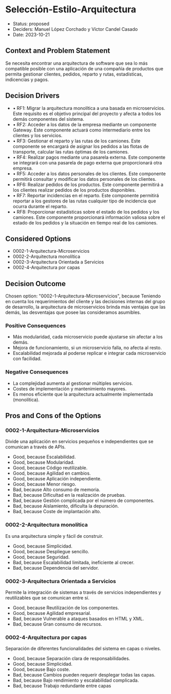 # Selección-Estilo-Arquitectura

* Status: proposed
* Deciders: Manuel López Corchado y Víctor Candel Casado
* Date: 2023-10-21

## Context and Problem Statement

Se necesita encontrar una arquitectura de software que sea lo más compatible posible con una aplicación de una compañía de productos que permita gestionar clientes, pedidos, reparto y rutas, estadísticas, indicencias y pagos.

## Decision Drivers

* •	RF1: Migrar la arquitectura monolítica a una basada en microservicios. Este requisito es el objetivo principal del proyecto y afecta a todos los demás componentes del sistema.
* •	RF2: Acceder a los datos de la empresa mediante un componente Gateway. Este componente actuará como intermediario entre los clientes y los servicios.
* •	RF3: Gestionar el reparto y las rutas de los camiones. Este componente se encargará de asignar los pedidos a las flotas de transporte, calcular las rutas óptimas de los camiones.
* •	RF4: Realizar pagos mediante una pasarela externa. Este componente se integrará con una pasarela de pago externa que proporcionará otra empresa.
* •	RF5: Acceder a los datos personales de los clientes. Este componente permitirá consultar y modificar los datos personales de los clientes.
* •	RF6: Realizar pedidos de los productos. Este componente permitirá a los clientes realizar pedidos de los productos disponibles.
* •	RF7: Reportar incidencias en el reparto. Este componente permitirá reportar a los gestores de las rutas cualquier tipo de incidencia que ocurra durante el reparto.
* •	RF8: Proporcionar estadísticas sobre el estado de los pedidos y los camiones. Este componente proporcionará información valiosa sobre el estado de los pedidos y la situación en tiempo real de los camiones.

## Considered Options

* 0002-1-Arquitectura-Microservicios
* 0002-2-Arquitectura monolítica
* 0002-3-Arquitectura Orientada a Servicios
* 0002-4-Arquitectura por capas

## Decision Outcome

Chosen option: "0002-1-Arquitectura-Microservicios", because Teniendo en cuenta los requerimientos del cliente y las decisiones internas del grupo de desarrollo, la arquitectura de microservicios brinda más ventajas que las demás, las desventajas que posee las consideramos asumibles.

### Positive Consequences

* Más modularidad, cada microservicio puede ajustarse sin afectar a los demás.
* Mejora de funcionamiento, si un microservicio falla, no afecta al resto.
* Escalabilidad mejorada al poderse replicar e integrar cada microservicio con facilidad.

### Negative Consequences

* La complejidad aumenta al gestionar múltiples servicios.
* Costes de implementación y mantenimiento mayores.
* Es menos eficiente que la arquitectura actualmente implementada (monolítica).

## Pros and Cons of the Options

### 0002-1-Arquitectura-Microservicios

Divide una aplicación en servicios pequeños e independientes que se comunican a través de APIs.

* Good, because Escalabilidad.
* Good, because Modularidad.
* Good, because Código reutilizable.
* Good, because Agilidad en cambios.
* Good, because Aplicación independiente.
* Good, because Menor riesgo.
* Bad, because Alto consumo de memoria.
* Bad, because Dificultad en la realización de pruebas.
* Bad, because Gestión complicada por el número de componentes.
* Bad, because Aislamiento, dificulta la depuración.
* Bad, because Coste de implantación alto.

### 0002-2-Arquitectura monolítica

Es una arquitectura simple y fácil de construir.

* Good, because Simplicidad.
* Good, because Despliegue sencillo.
* Good, because Seguridad.
* Bad, because Escalabilidad limitada, ineficiente al crecer.
* Bad, because Dependencia del servidor.

### 0002-3-Arquitectura Orientada a Servicios

Permite la integración de sistemas a través de servicios independientes y reutilizables que se comunican entre sí.

* Good, because Reutilización de los componentes.
* Good, because Agilidad empresarial.
* Bad, because Vulnerable a ataques basados en HTML y XML.
* Bad, because Gran consumo de recursos.

### 0002-4-Arquitectura por capas

Separación de diferentes funcionalidades del sistema en capas o niveles.

* Good, because Separación clara de responsabilidades.
* Good, because Simplicidad.
* Good, because Bajo coste.
* Bad, because Cambios pueden requerir desplegar todas las capas.
* Bad, because Bajo rendimiento y escalabilidad complicada.
* Bad, because Trabajo redundante entre capas
